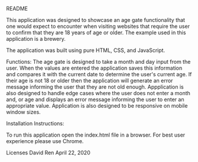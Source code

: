 README

This application was designed to showcase an age gate functionality that one would expect to encounter when visiting websites that require the user to confirm that they are 18 years of age or older. The example used in this application is a brewery.

The application was built using pure HTML, CSS, and JavaScript.

Functions: The age gate is designed to take a month and day input from the user. When the values are entered the application saves this information and compares it with the current date to determine the user's current age. If their age is not 18 or older then the application will generate an error message informing the user that they are not old enough. Appplication is also designed to handle edge cases where the user does not enter a month and, or age and displays an error message informing the user to enter an appropriate value. Application is also designed to be responsive on mobile window sizes.

Installation Instructions:

To run this application open the index.html file in a browser. For best user experience please use Chrome.

Licenses David Ren April 22, 2020